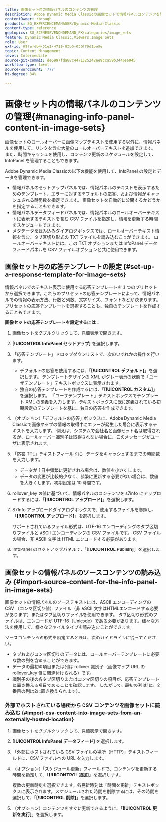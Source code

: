 ```yaml
---
title: 画像セット内の情報パネルのコンテンツの管理
description: Adobe Dynamic Media Classicの画像セットで情報パネルコンテンツを管理する方法を説明します。
contentOwner: rbrough
products: SG_EXPERIENCEMANAGER/Dynamic-Media-Classic
content-type: reference
geptopics: SG_SCENESEVENONDEMAND_PK/categories/image_sets
feature: Dynamic Media Classic,Viewers,Image Sets
role: User
exl-id: 09fafdb4-51e2-4719-83b6-056f79d1ba9e
topic: Content Management
level: Intermediate
source-git-commit: de6997fda88c4471625242ee9cca59b344cee945
workflow-type: tm+mt
source-wordcount: '777'
ht-degree: 34%

---
```


# 画像セット内の情報パネルのコンテンツの管理{#managing-info-panel-content-in-image-sets}

画像セットのロールオーバーに画像マップテキストを使用する以外に、情報パネルを使用して、リンクを含む大量のロールオーバーテキストを追加できます。 また、時間キャッシュを使用し、コンテンツ更新のスケジュールを設定して、InfoPanel を管理することもできます。

Adobe Dynamic Media Classicの以下の機能を使用して、InfoPanel の設定とデータを管理できます。

* 情報パネルのセットアップパネルでは、情報パネルのテキストを表示するためのテンプレート、エラーに対するデフォルトの応答、および情報がキャッシュされる時間数を指定できます。 画像セットを自動的に公開するかどうかを指定することもできます。
* 情報パネルデータフィードパネルでは、情報パネルのロールオーバーテキストに表示するテキストを含む CSV ファイルを指定し、情報を更新する時間をスケジュールできます。
* メタデータを読み込みダイアログボックスでは、ロールオーバーテキスト情報を含む、タブ区切り形式の TXT ファイルを読み込むことができます。 ロールオーバーテキストには、この TXT オプションまたは InfoPanel データフィードパネルを CSV ファイルオプションと共に使用できます。

## 画像セット用の応答テンプレートの設定 {#set-up-a-response-template-for-image-sets}

情報パネルでのテキスト表示に使用する応答テンプレートを 3 つのプリセットから選択できます。これらのプリセットの応答テンプレートによって、情報パネルでの情報の表示方法、行数と列数、文字サイズ、フォントなどが決まります。プリセットの応答テンプレートを選択することも、独自のテンプレートを作成することもできます。

**画像セットの応答テンプレートを設定するには：**

1. 画像セットをダブルクリックして、詳細表示で開きます。
1. **[!UICONTROL InfoPanel セットアップ]** を選択します。
1. 「応答テンプレート」ドロップダウンリストで、次のいずれかの操作を行います。

   * デフォルトの応答を使用するには、「**[!UICONTROL デフォルト]**」を選択します。 テンプレートデザインの XML がグレー表示の状態で「ユーザテンプレート」テキストボックスに表示されます。
   * 独自の応答テンプレートを作成するには、「**[!UICONTROL カスタム]**」を選択します。 「ユーザテンプレート」テキストボックスでテンプレート XML の定義を入力します。テキストボックスに既に定義されている初期設定のテンプレートを基に、独自の応答を作成できます。

1. （オプション）「デフォルトの応答」ボックスに、Adobe Dynamic Media Classicで画像マップの情報の取得中にエラーが発生した場合に表示するテキストを入力します。 例えば、システムで会社名と画像セット名は取得されるが、ロールオーバー識別子は取得されない場合に、このメッセージがユーザに表示されます。
1. 「応答 TTL」テキストフィールドに、データをキャッシュするまでの時間数を入力します。

   * データが 1 日中頻繁に更新される場合は、数値を小さくします。
   * データの変更が比較的少なく、頻繁に更新する必要がない場合は、数値を大きくします。初期設定は 10 時間です。

1. rollover_key の値に基づいて、情報パネルのコンテンツを s7info にアップロードするには、「**[!UICONTROL アップロード]**」を選択します。
1. S7Info アップロードダイアログボックスで、使用するファイルを参照し、「**[!UICONTROL アップロード]**」を選択します。

   サポートされているファイル形式は、UTF-16 エンコーディングのタブ区切りファイルと ASCII エンコーディングの CSV ファイルです。 CSV ファイルの場合、非 ASCII 文字は HTML エンコードする必要があります。

1. InfoPanel のセットアップパネルで、「**[!UICONTROL Publish]**」を選択します。

## 画像セットの情報パネルのソースコンテンツの読み込み {#import-source-content-for-the-info-panel-in-image-sets}

画像セットの情報パネルのソーステキストには、ASCII エンコーディングの CSV （コンマ区切り値）ファイル（非 ASCII 文字はHTMLエンコードする必要があります）またはタブ区切りファイルを使用できます。 タブ区切り形式のファイルは、エンコードが UTF-16（Unicode）である必要があります。様々な方法を使用して、様々なファイルタイプを読み込むことができます。

ソースコンテンツの形式を設定するときは、次のガイドラインに従ってください。

* タブおよびコンマ区切りのデータには、ロールオーバーテンプレートに必要な数の列を含めることができます。
* データの最初の項目または列は rollover 識別子（画像マップ URL の rollover_key 値に関連付けられる）です。
* 識別子の後の各タブ区切りまたはコンマ区切りの項目が、応答テンプレートに置き換える項目であることを確認します。 したがって、最初の列は$1$に、2 番目の列は$2$に置き換えられます）。

### 外部でホストされている場所から CSV コンテンツを画像セットに読み込む {#import-csv-content-into-image-sets-from-an-externally-hosted-location}

1. 画像セットをダブルクリックして、詳細表示で開きます。
1. **[!UICONTROL InfoPanel データフィード]** を選択します。
1. 「外部にホストされている CSV ファイルの場所（HTTP）」テキストフィールドに、CSV ファイルへの URL を入力します。
1. （オプション）「スケジュール更新」フィールドで、コンテンツを更新する時間を指定して、「**[!UICONTROL 追加]**」を選択します。

   複数の更新時刻を選択できます。各更新時刻は「時間を更新」テキストボックスに表示されます。スケジュールされた時間を削除するには、その時間を選択して、「**[!UICONTROL 削除]**」を選択します。

1. （オプション）コンテンツをすぐに更新できるように、「**[!UICONTROL 更新を実行]**」を選択します。
